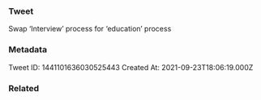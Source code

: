 ### Tweet
Swap ‘Interview’ process for ‘education’ process

### Metadata
Tweet ID: 1441101636030525443
Created At: 2021-09-23T18:06:19.000Z

### Related

